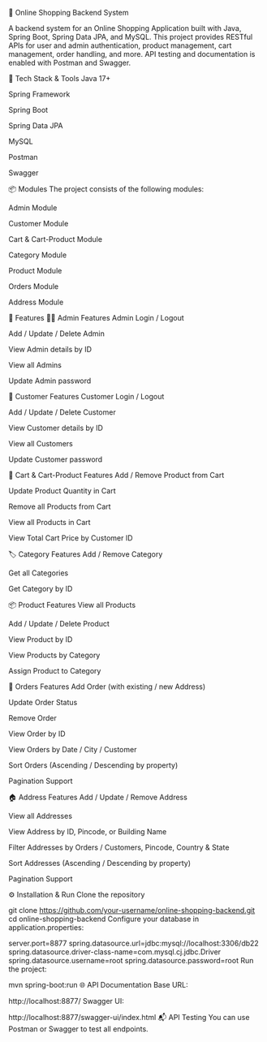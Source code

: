 🛒 Online Shopping Backend System

A backend system for an Online Shopping Application built with Java, Spring Boot, Spring Data JPA, and MySQL.
This project provides RESTful APIs for user and admin authentication, product management, cart management, order handling, and more.
API testing and documentation is enabled with Postman and Swagger.

🚀 Tech Stack & Tools
Java 17+

Spring Framework

Spring Boot

Spring Data JPA

MySQL

Postman

Swagger



📦 Modules
The project consists of the following modules:

Admin Module

Customer Module

Cart & Cart-Product Module

Category Module

Product Module

Orders Module

Address Module

🔑 Features
👨‍💼 Admin Features
Admin Login / Logout

Add / Update / Delete Admin

View Admin details by ID

View all Admins

Update Admin password

👤 Customer Features
Customer Login / Logout

Add / Update / Delete Customer

View Customer details by ID

View all Customers

Update Customer password

🛒 Cart & Cart-Product Features
Add / Remove Product from Cart

Update Product Quantity in Cart

Remove all Products from Cart

View all Products in Cart

View Total Cart Price by Customer ID

🏷️ Category Features
Add / Remove Category

Get all Categories

Get Category by ID

📦 Product Features
View all Products

Add / Update / Delete Product

View Product by ID

View Products by Category

Assign Product to Category

📑 Orders Features
Add Order (with existing / new Address)

Update Order Status

Remove Order

View Order by ID

View Orders by Date / City / Customer

Sort Orders (Ascending / Descending by property)

Pagination Support

🏠 Address Features
Add / Update / Remove Address

View all Addresses

View Address by ID, Pincode, or Building Name

Filter Addresses by Orders / Customers, Pincode, Country & State

Sort Addresses (Ascending / Descending by property)

Pagination Support

⚙️ Installation & Run
Clone the repository

git clone https://github.com/your-username/online-shopping-backend.git
cd online-shopping-backend
Configure your database in application.properties:

server.port=8877
spring.datasource.url=jdbc:mysql://localhost:3306/db22
spring.datasource.driver-class-name=com.mysql.cj.jdbc.Driver
spring.datasource.username=root
spring.datasource.password=root
Run the project:

mvn spring-boot:run
🌐 API Documentation
Base URL:

http://localhost:8877/
Swagger UI:

http://localhost:8877/swagger-ui/index.html
📬 API Testing
You can use Postman or Swagger to test all endpoints.
